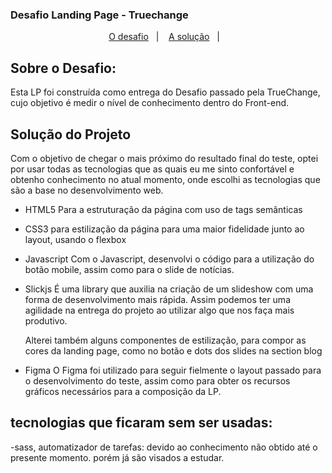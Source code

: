 <h3>Desafio Landing Page - Truechange</h3>

<p align="center">
  <a href="#sobre-o-desafio">O desafio</a>&nbsp;&nbsp;&nbsp;|&nbsp;&nbsp;&nbsp;
  <a href="#solução-do-projeto">A solução</a>&nbsp;&nbsp;&nbsp;|&nbsp;&nbsp;&nbsp;
</p>

## Sobre o Desafio:

Esta LP foi construída como entrega do Desafio passado pela TrueChange, cujo objetivo é medir o nível de conhecimento dentro do Front-end.

## Solução do Projeto

Com o objetivo de chegar o mais próximo do resultado final do teste, optei por usar todas as tecnologias que as quais eu me sinto confortável e obtenho conhecimento no atual momento, onde escolhi as tecnologias que são a base no desenvolvimento web. 
    
    
- HTML5
       Para a estruturação da página com uso de tags semânticas
- CSS3
     para estilização da página para uma maior fidelidade junto ao layout, usando o flexbox
    
- Javascript
    Com o Javascript, desenvolvi o código para a utilização do botão mobile, assim como para o slide de notícias.

- Slickjs
    É uma library que auxilia na criação de um slideshow com uma forma de desenvolvimento mais rápida. Assim podemos ter uma agilidade na entrega do projeto ao utilizar algo que nos faça mais produtivo.

    Alterei também alguns componentes de estilização, para compor as cores da landing page, como no botão e dots dos slides na section blog

- Figma
    O Figma foi utilizado para seguir fielmente o layout passado para o desenvolvimento do teste, assim como para obter os recursos gráficos necessários para a composição da LP.

## tecnologias que ficaram sem ser usadas:

-sass, automatizador de tarefas: devido ao conhecimento não obtido até o presente momento. porém já são visados a estudar.
